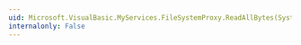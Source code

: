 ```yaml
---
uid: Microsoft.VisualBasic.MyServices.FileSystemProxy.ReadAllBytes(System.String)
internalonly: False
---
```

